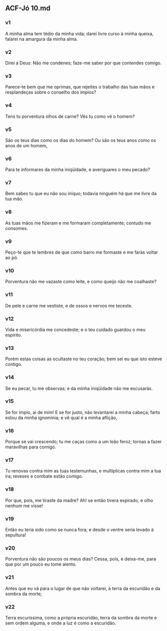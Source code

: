 ## ACF-Jó 10.md
### v1
 A minha alma tem tédio da minha vida; darei livre curso à minha queixa, falarei na amargura da minha alma.
### v2
 Direi a Deus: Não me condenes; faze-me saber por que contendes comigo.
### v3
 Parece-te bem que me oprimas, que rejeites o trabalho das tuas mãos e resplandeças sobre o conselho dos ímpios?
### v4
 Tens tu porventura olhos de carne? Vês tu como vê o homem?
### v5
 São os teus dias como os dias do homem? Ou são os teus anos como os anos de um homem,
### v6
 Para te informares da minha iniqüidade, e averiguares o meu pecado?
### v7
 Bem sabes tu que eu não sou iníquo; todavia ninguém há que me livre da tua mão.
### v8
 As tuas mãos me fizeram e me formaram completamente; contudo me consomes.
### v9
 Peço-te que te lembres de que como barro me formaste e me farás voltar ao pó.
### v10
 Porventura não me vazaste como leite, e como queijo não me coalhaste?
### v11
 De pele e carne me vestiste, e de ossos e nervos me teceste.
### v12
 Vida e misericórdia me concedeste; e o teu cuidado guardou o meu espírito.
### v13
 Porém estas coisas as ocultaste no teu coração; bem sei eu que isto esteve contigo.
### v14
 Se eu pecar, tu me observas; e da minha iniqüidade não me escusarás.
### v15
 Se for ímpio, ai de mim! E se for justo, não levantarei a minha cabeça; farto estou da minha ignomínia; e vê qual é a minha aflição,
### v16
 Porque se vai crescendo; tu me caças como a um leão feroz; tornas a fazer maravilhas para comigo.
### v17
 Tu renovas contra mim as tuas testemunhas, e multiplicas contra mim a tua ira; reveses e combate estão comigo.
### v18
 Por que, pois, me tiraste da madre? Ah! se então tivera expirado, e olho nenhum me visse!
### v19
 Então eu teria sido como se nunca fora; e desde o ventre seria levado à sepultura!
### v20
 Porventura não são poucos os meus dias? Cessa, pois, e deixa-me, para que por um pouco eu tome alento.
### v21
 Antes que eu vá para o lugar de que não voltarei, à terra da escuridão e da sombra da morte;
### v22
 Terra escuríssima, como a própria escuridão, terra da sombra da morte e sem ordem alguma, e onde a luz é como a escuridão.
